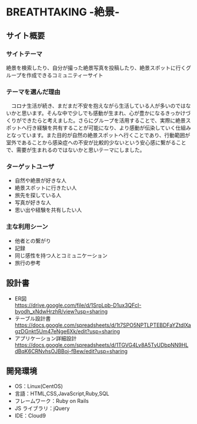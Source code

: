 # BREATHTAKING -絶景-

## サイト概要

### サイトテーマ

絶景を検索したり、自分が撮った絶景写真を投稿したり、絶景スポットに行くグループを作成できるコミュニティーサイト

### テーマを選んだ理由

　コロナ生活が続き、まだまだ不安を抱えながら生活している人が多いのではないかと思います。そんな中で少しでも感動が生まれ、心が豊かになるきっかけづくりができたらと考えました。さらにグループを活用することで、実際に絶景スポットへ行き経験を共有することが可能になり、より感動が伝染していく仕組みとなっています。また目的が自然の絶景スポットへ行くことであり、行動範囲が室外であることから感染症への不安が比較的少ないという安心感に繋がることで、需要が生まれるのではないかと思いテーマにしました。

### ターゲットユーザ

- 自然や絶景が好きな人
- 絶景スポットに行きたい人
- 旅先を探している人
- 写真が好きな人
- 思い出や経験を共有したい人

### 主な利用シーン

- 他者との繋がり
- 記録
- 同じ感性を持つ人とコミュニケーション
- 旅行の参考

## 設計書
* ER図<br>
 https://drive.google.com/file/d/1SrpLpb-D1ux3QFcI-byodh_xNdwHrzhR/view?usp=sharing
* テーブル設計書
　　https://docs.google.com/spreadsheets/d/1t7SPO5NPTLPTEBDFaYZtdlXagzDGnkt5Um47eNge6Xk/edit?usp=sharing
* アプリケーション詳細設計
 https://docs.google.com/spreadsheets/d/1TGVG4Lv8A5TyUDbpNN9HLdBqK6CRNvhsOJBBoj-fBew/edit?usp=sharing

## 開発環境

- OS：Linux(CentOS)
- 言語：HTML,CSS,JavaScript,Ruby,SQL
- フレームワーク：Ruby on Rails
- JS ライブラリ：jQuery
- IDE：Cloud9
